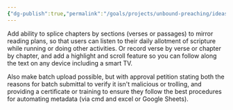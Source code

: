 ```yaml
---
{"dg-publish":true,"permalink":"/goals/projects/unbound-preaching/ideas/daily-listening-plan/","tags":["website"],"created":"Jul 25, 2018, 9:07 AM","updated":"Jul 25, 2018, 9:07 AM"}
---
```



Add ability to splice chapters by sections (verses or passages) to mirror reading plans, so that users can listen to their daily allotment of scripture while running or doing other activities. Or record verse by verse or chapter by chapter, and add a highlight and scroll feature so you can follow along the text on any device including a smart TV.

Also make batch upload possible, but with approval petition stating both the reasons for batch submittal to verify it isn't malicious or trolling, and providing a certificate or training to ensure they follow the best procedures for automating metadata (via cmd and excel or Google Sheets).


